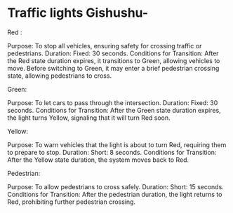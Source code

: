 # Traffic lights Gishushu- 
Red :

Purpose: To stop all vehicles, ensuring safety for crossing traffic or pedestrians.
Duration: Fixed: 30 seconds.
Conditions for Transition:
After the Red state duration expires, it transitions to Green, allowing vehicles to move.
Before switching to Green, it may enter a brief pedestrian crossing state, allowing pedestrians to cross.


Green:

Purpose: To let cars to pass through the intersection.
Duration: Fixed: 30 seconds.
Conditions for Transition:
After the Green state duration expires, the light turns Yellow, signaling that it will turn Red soon.


Yellow:

Purpose: To warn vehicles that the light is about to turn Red, requiring them to prepare to stop.
Duration: Short: 8 seconds.
Conditions for Transition:
After the Yellow state duration, the system moves back to Red.

Pedestrian:

Purpose: To allow pedestrians to cross safely.
Duration: Short: 15 seconds.
Conditions for Transition:
After the pedestrian duration, the light returns to Red, prohibiting further pedestrian crossing.
